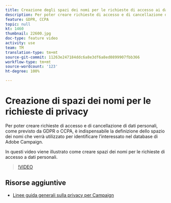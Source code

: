 ```yaml
---
title: Creazione degli spazi dei nomi per le richieste di accesso ai dati personali in Adobe Campaign Standard (ACS)
description: Per poter creare richieste di accesso e di cancellazione di dati personali, come previsto da GDPR o CCPA, è indispensabile la definizione dello spazio dei nomi che verrà utilizzato per identificare l’interessato nel database di Adobe Campaign. In questi video viene illustrato come creare spazi dei nomi per le richieste di accesso a dati personali.
feature: GDPR, CCPA
topic: null
kt: 1460
thumbnail: 22600.jpg
doc-type: feature video
activity: use
team: TM
translation-type: tm+mt
source-git-commit: 11263e247184ddc6a8e3df6a8ed0899907fbb366
workflow-type: tm+mt
source-wordcount: '123'
ht-degree: 100%

---
```



# Creazione di spazi dei nomi per le richieste di privacy

Per poter creare richieste di accesso e di cancellazione di dati personali, come previsto da GDPR o CCPA, è indispensabile la definizione dello spazio dei nomi che verrà utilizzato per identificare l’interessato nel database di Adobe Campaign.

In questi video viene illustrato come creare spazi dei nomi per le richieste di accesso a dati personali.

>[!VIDEO](https://video.tv.adobe.com/v/22600?quality=12)

## Risorse aggiuntive

* [Linee guida generali sulla privacy per Campaign](https://helpx.adobe.com/it/campaign/kb/campaign-privacy-overview.html)
